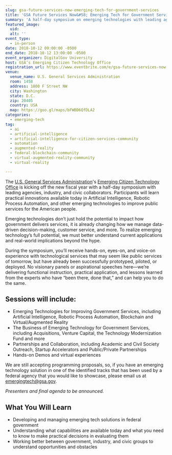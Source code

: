 ```yaml
---
slug: gsa-future-services-now-emerging-tech-for-government-services
title: 'GSA Future Services Now&#58; Emerging Tech for Government Services'
summary: 'A half-day symposium on emerging technologies with leading agencies, industry, and civic collaborators.'
featured_image:
  uid:
  alt: ''
event_type:
  - in-person
date: 2018-10-12 09:00:00 -0500
end_date: 2018-10-12 13:00:00 -0500
event_organizer: DigitalGov University
host: GSA’s Emerging Citizen Technology Office
registration_url: https://www.eventbrite.com/e/gsa-future-services-now-emerging-tech-for-government-services-registration-50595878635
venue:
  venue_name: U.S. General Services Administration
  room: 1458
  address: 1800 F Street NW
  city: Washington
  state: D.C.
  zip: 20405
  country: USA
  map: https://goo.gl/maps/bFWBD6QfDLA2
categories:
  - emerging-tech
tag:
  - ai
  - artificial-intelligence
  - artificial-intelligence-for-citizen-services-community
  - automation
  - augmented-reality
  - federal-blockchain-community
  - virtual-augmented-reality-community
  - virtual-reality

---
```


The [U.S. General Services Administration](https://www.gsa.gov/)'s [Emerging Citizen Technology Office](https://emerging.digital.gov/) is kicking off the new fiscal year with a half-day symposium with leading agencies, industry, and civic collaborators. Participants will learn practical innovations available today in Artificial Intelligence, Robotic Process Automation, and other emerging technologies to improve public services for the American people.

Emerging technologies don’t just hold the potential to impact how government delivers services, it is already changing how we manage data-driven decision-making, customer service, and more. To realize emerging technology’s full potential, we must better understand current applications and real-world implications beyond the hype.

During the symposium, you’ll receive hands-on, eyes-on, and voice-on experience with technological services that may seem like public services of tomorrow, but have already been successfully prototyped, piloted, or deployed. No visionary panels or aspirational speeches here—we’re delivering functional instruction, practical application, and lessons learned from the experts who have “been there, done that,” and can help you to do the same.

## Sessions will include:

- Emerging Technologies for Improving Government Services, including Artificial Intelligence, Robotic Process Automation, Blockchain and Virtual/Augmented Reality
- The Business of Emerging Technology for Government Services, including Acquisitions, Venture Capital, the Technology Modernization Fund and more
- Partnerships and Collaboration, including  Academic and Civil Society Outreach, Startup Accelerators and Public/Private Partnerships
- Hands-on Demos and virtual experiences

We are still accepting programming proposals, so, if you have an emerging technology solution in one of the identified tracks that has been used by a federal agency that you would like to showcase, please email us at [emergingtech@gsa.gov](mailto:emergingtech@gsa.gov).

_Presenters and final agenda to be announced._

## What You Will Learn

- Developing and managing emerging tech solutions in federal government
- Understanding what capabilities are available today and what you need to know to make practical decisions in evaluating them
- Working better between government, industry, and civic groups to understand opportunities and obstacles
